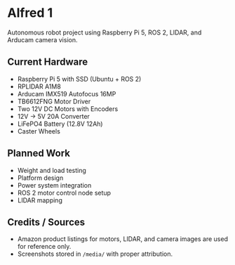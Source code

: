 # Alfred 1

Autonomous robot project using Raspberry Pi 5, ROS 2, LIDAR, and Arducam camera vision.

## Current Hardware
- Raspberry Pi 5 with SSD (Ubuntu + ROS 2)
- RPLIDAR A1M8
- Arducam IMX519 Autofocus 16MP
- TB6612FNG Motor Driver
- Two 12V DC Motors with Encoders
- 12V → 5V 20A Converter
- LiFePO4 Battery (12.8V 12Ah)
- Caster Wheels

## Planned Work
- Weight and load testing
- Platform design
- Power system integration
- ROS 2 motor control node setup
- LIDAR mapping

















## Credits / Sources
- Amazon product listings for motors, LIDAR, and camera images are used for reference only.
- Screenshots stored in `/media/` with proper attribution.
